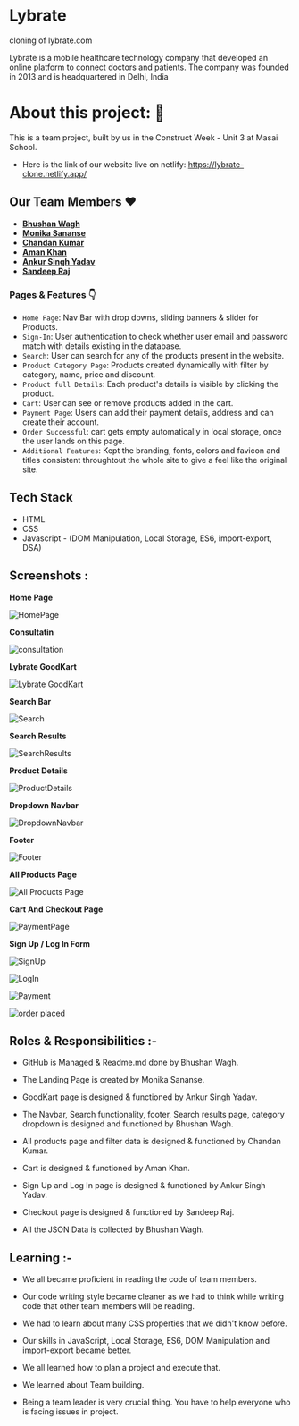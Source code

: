 # Lybrate
cloning of lybrate.com


Lybrate is a mobile healthcare technology company that developed an online platform to connect doctors and patients. The company was founded in 2013 and is headquartered in Delhi, India

# About this project: 🙌

This is a team project, built by us in the Construct Week - Unit 3 at Masai School.

- Here is the link of our website live on netlify: https://lybrate-clone.netlify.app/

## Our Team Members ❤️

- **[ Bhushan Wagh](https://github.com/Bhushan-Wagh98)**
- **[Monika Sananse](https://github.com/monikasananse)**
- **[Chandan Kumar](https://github.com/Goluchandan)**
- **[Aman Khan](https://github.com/LastNameKhan)**
- **[Ankur Singh Yadav](https://github.com/AnkurSinghYadav09)**
- **[Sandeep Raj](https://github.com/rajsandeep257)**

### Pages & Features 👇

- `Home Page`: Nav Bar with drop downs, sliding banners & slider for Products.
- `Sign-In`: User authentication to check whether user email and password match with details existing in the database.
- `Search`: User can search for any of the products present in the website.
- `Product Category Page`: Products created dynamically with filter by category, name, price and discount.
- `Product full Details`: Each product's details is visible by clicking the product.
- `Cart`: User can see or remove products added in the cart.
- `Payment Page`: Users can add their payment details, address and can create their account.
- `Order Successful`: cart gets empty automatically in local storage, once the user lands on this page.
- `Additional Features`: Kept the branding, fonts, colors and favicon and titles consistent throughtout the whole site to give a feel like the original site.

## Tech Stack

- HTML
- CSS
- Javascript - (DOM Manipulation, Local Storage, ES6, import-export, DSA)

## Screenshots :

**Home Page**

![HomePage](https://github.com/Bhushan-Wagh98/lybrate/blob/main/project%20images/Screenshot%20(517).png)

**Consultatin**

![consultation](https://github.com/Bhushan-Wagh98/lybrate/blob/main/project%20images/Screenshot%20(523).png)

**Lybrate GoodKart**

![Lybrate GoodKart](https://github.com/Bhushan-Wagh98/lybrate/blob/main/project%20images/Screenshot%20(518).png)

**Search Bar**

![Search](https://github.com/Bhushan-Wagh98/lybrate/blob/main/project%20images/Screenshot%20(519).png)

**Search Results**

![SearchResults](https://github.com/Bhushan-Wagh98/lybrate/blob/main/project%20images/Screenshot%20(532).png)

**Product Details**

![ProductDetails](https://github.com/Bhushan-Wagh98/lybrate/blob/main/project%20images/Screenshot%20(522).png)

**Dropdown Navbar**

![DropdownNavbar](https://github.com/Bhushan-Wagh98/lybrate/blob/main/project%20images/Screenshot%20(520).png)

**Footer**

![Footer](https://github.com/Bhushan-Wagh98/lybrate/blob/main/project%20images/Screenshot%20(533).png)

**All Products Page**

![All Products Page](https://github.com/Bhushan-Wagh98/lybrate/blob/main/project%20images/Screenshot%20(534).png)

**Cart And Checkout Page**

![PaymentPage](https://github.com/Bhushan-Wagh98/lybrate/blob/main/project%20images/Screenshot%20(524).png)

**Sign Up / Log In Form**

![SignUp](https://github.com/Bhushan-Wagh98/lybrate/blob/main/project%20images/Screenshot%20(525).png)

![LogIn](https://github.com/Bhushan-Wagh98/lybrate/blob/main/project%20images/Screenshot%20(526).png)

![Payment](https://github.com/Bhushan-Wagh98/lybrate/blob/main/project%20images/Screenshot%20(527).png)

![order placed](https://github.com/Bhushan-Wagh98/lybrate/blob/main/project%20images/Screenshot%20(531).png)

## Roles & Responsibilities :-

- GitHub is Managed & Readme.md done by Bhushan Wagh.

- The Landing Page is created by Monika Sananse.

- GoodKart page is designed & functioned by Ankur Singh Yadav.

- The Navbar, Search functionality, footer, Search results page, category dropdown is designed and functioned by Bhushan Wagh.

- All products page and filter data is designed & functioned by Chandan Kumar.

- Cart is designed & functioned by Aman Khan.

- Sign Up and Log In page is designed & functioned by Ankur Singh Yadav.

- Checkout page is designed & functioned by Sandeep Raj.

- All the JSON Data is collected by Bhushan Wagh.


## Learning :-

- We all became proficient in reading the code of team members.

- Our code writing style became cleaner as we had to think while writing code that other team members will be reading.

- We had to learn about many CSS properties that we didn't know before.

- Our skills in JavaScript, Local Storage, ES6, DOM Manipulation and import-export became better.

- We all learned how to plan a project and execute that.

- We learned about Team building.

- Being a team leader is very crucial thing. You have to help everyone who is facing issues in project.
